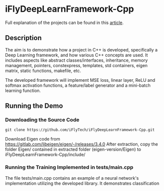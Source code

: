 # iFlyDeepLearnFramework-Cpp

Full explanation of the projects can be found in this [article](https://foundationsofdl.com/2022/02/12/neural-network-from-scratch-part-5-c-deep-learning-framework-implementation/).

## Description

The aim is to demonstrate how a project in C++ is developed, specifically a Deep Learning framework, and how various C++ concepts are used. It includes aspects like abstract classes/interfaces, inheritance, memory management, pointers, constexpress, templates, std containers, eigen matrix, static functions, makefile, etc.

The developed framework will implement MSE loss, linear layer, ReLU and softmax activation functions, a feature/label generator and a mini-batch learning function.

## Running the Demo

### Downloading the Source Code

```
git clone https://github.com/iFlyTech/iFlyDeepLearnFramework-Cpp.git
```
Download Eigen code from https://gitlab.com/libeigen/eigen/-/releases/3.4.0
After extraction, copy the folder Eigen/ contained in extracted folder (eigen-version/Eigen) to iFlyDeepLearnFramework-Cpp/include/

### Running the Training Implemented in tests/main.cpp

The file tests/main.cpp contains an example of a neural network's implementation utilizing the developed library. It demonstrates classification 
